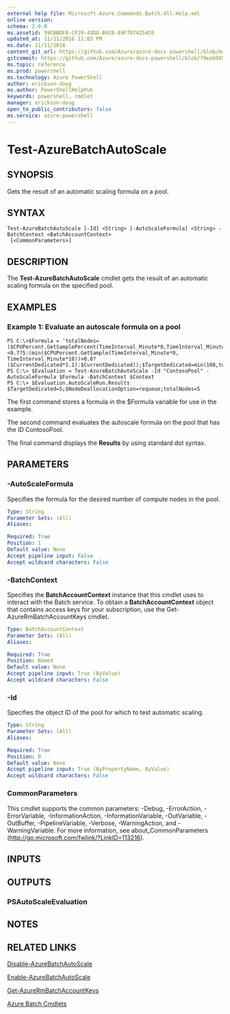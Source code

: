 ```yaml
---
external help file: Microsoft.Azure.Commands.Batch.dll-Help.xml
online version: 
schema: 2.0.0
ms.assetid: 59CBBDF8-CF39-43DA-B4CB-49F7D74254C0
updated_at: 11/11/2016 11:03 PM
ms.date: 11/11/2016
content_git_url: https://github.com/Azure/azure-docs-powershell/blob/master/azureps-cmdlets-docs/ResourceManager/AzureRM.Batch/v2.2.0/Test-AzureBatchAutoScale.md
gitcommit: https://github.com/Azure/azure-docs-powershell/blob/79eeb985ea480979357fb4695832a0c3d29a48bf/azureps-cmdlets-docs/ResourceManager/AzureRM.Batch/v2.2.0/Test-AzureBatchAutoScale.md
ms.topic: reference
ms.prod: powershell
ms.technology: Azure PowerShell
author: erickson-doug
ms.author: PowerShellHelpPub
keywords: powershell, cmdlet
manager: erickson-doug
open_to_public_contributors: false
ms.service: azure-powershell
---
```


# Test-AzureBatchAutoScale

## SYNOPSIS
Gets the result of an automatic scaling formula on a pool.

## SYNTAX

```
Test-AzureBatchAutoScale [-Id] <String> [-AutoScaleFormula] <String> -BatchContext <BatchAccountContext>
 [<CommonParameters>]
```

## DESCRIPTION
The **Test-AzureBatchAutoScale** cmdlet gets the result of an automatic scaling formula on the specified pool.

## EXAMPLES

### Example 1: Evaluate an autoscale formula on a pool
```
PS C:\>$Formula = 'totalNodes=($CPUPercent.GetSamplePercent(TimeInterval_Minute*0,TimeInterval_Minute*10)<0.7?5:(min($CPUPercent.GetSample(TimeInterval_Minute*0, TimeInterval_Minute*10))>0.8?($CurrentDedicated*1.1):$CurrentDedicated));$TargetDedicated=min(100,totalNodes);';
PS C:\> $Evaluation = Test-AzureBatchAutoScale -Id "ContosoPool" -AutoScaleFormula $Formula -BatchContext $Context
PS C:\> $Evaluation.AutoScaleRun.Results
$TargetDedicated=5;$NodeDeallocationOption=requeue;totalNodes=5
```

The first command stores a formula in the $Formula variable for use in the example.

The second command evaluates the autoscale formula on the pool that has the ID ContosoPool.

The final command displays the **Results** by using standard dot syntax.

## PARAMETERS

### -AutoScaleFormula
Specifies the formula for the desired number of compute nodes in the pool.

```yaml
Type: String
Parameter Sets: (All)
Aliases: 

Required: True
Position: 1
Default value: None
Accept pipeline input: False
Accept wildcard characters: False
```

### -BatchContext
Specifies the **BatchAccountContext** instance that this cmdlet uses to interact with the Batch service.
To obtain a **BatchAccountContext** object that contains access keys for your subscription, use the Get-AzureRmBatchAccountKeys cmdlet.

```yaml
Type: BatchAccountContext
Parameter Sets: (All)
Aliases: 

Required: True
Position: Named
Default value: None
Accept pipeline input: True (ByValue)
Accept wildcard characters: False
```

### -Id
Specifies the object ID of the pool for which to test automatic scaling.

```yaml
Type: String
Parameter Sets: (All)
Aliases: 

Required: True
Position: 0
Default value: None
Accept pipeline input: True (ByPropertyName, ByValue)
Accept wildcard characters: False
```

### CommonParameters
This cmdlet supports the common parameters: -Debug, -ErrorAction, -ErrorVariable, -InformationAction, -InformationVariable, -OutVariable, -OutBuffer, -PipelineVariable, -Verbose, -WarningAction, and -WarningVariable. For more information, see about_CommonParameters (http://go.microsoft.com/fwlink/?LinkID=113216).

## INPUTS

## OUTPUTS

### PSAutoScaleEvaluation

## NOTES

## RELATED LINKS

[Disable-AzureBatchAutoScale](xref:ResourceManager/AzureRM.Batch/v2.2.0/Disable-AzureBatchAutoScale.md)

[Enable-AzureBatchAutoScale](xref:ResourceManager/AzureRM.Batch/v2.2.0/Enable-AzureBatchAutoScale.md)

[Get-AzureRmBatchAccountKeys](xref:ResourceManager/AzureRM.Batch/v2.2.0/Get-AzureRmBatchAccountKeys.md)

[Azure Batch Cmdlets](xref:ResourceManager/AzureRM.Batch/v2.2.0/AzureRM.Batch.md)



